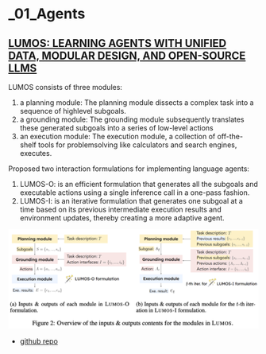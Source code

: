 # _01_Agents

## [LUMOS: LEARNING AGENTS WITH UNIFIED DATA, MODULAR DESIGN, AND OPEN-SOURCE LLMS](https://arxiv.org/pdf/2311.05657.pdf)

LUMOS consists of three modules: 
1. a planning module: The planning module dissects a complex task into a sequence of highlevel subgoals. 
2. a grounding module: The grounding module subsequently translates these generated subgoals into a series
of low-level actions
3. an execution module: The execution module, a collection of off-the-shelf tools for problemsolving like calculators and search engines, executes.

Proposed two interaction formulations for implementing language agents:
1. LUMOS-O: is an efficient formulation that generates all the subgoals and executable actions using a single inference call in a one-pass fashion. 
2. LUMOS-I: is an iterative formulation that generates one subgoal at a time based on its previous intermediate execution results and environment updates, thereby creating a more adaptive agent.

![](../pics/lumos_framework.png)

- [github repo](https://github.com/allenai/lumos?tab=readme-ov-file)